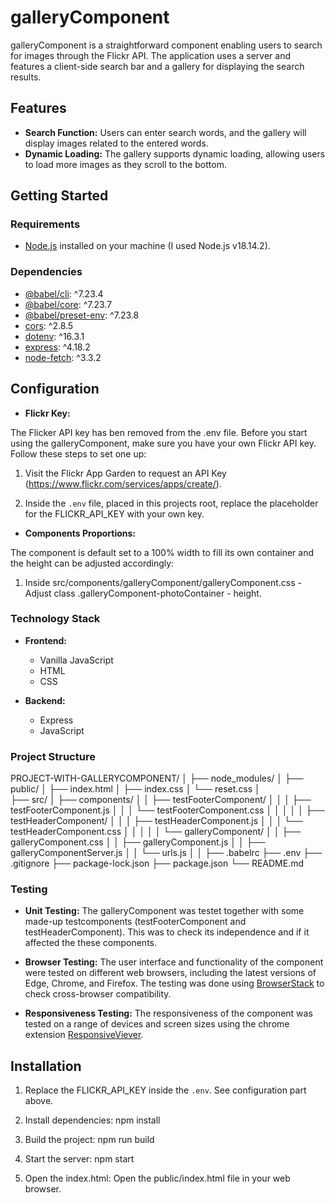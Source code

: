 # galleryComponent

galleryComponent is a straightforward component enabling users to search for images through the Flickr API. The application uses a server and features a client-side search bar and a gallery for displaying the search results.

## Features

- **Search Function:** Users can enter search words, and the gallery will display images related to the entered words.
- **Dynamic Loading:** The gallery supports dynamic loading, allowing users to load more images as they scroll to the bottom.

## Getting Started

### Requirements

- [Node.js](https://nodejs.org/) installed on your machine (I used Node.js v18.14.2).

### Dependencies

- [@babel/cli](https://www.npmjs.com/package/@babel/cli): ^7.23.4
- [@babel/core](https://www.npmjs.com/package/@babel/core): ^7.23.7
- [@babel/preset-env](https://www.npmjs.com/package/@babel/preset-env): ^7.23.8
- [cors](https://www.npmjs.com/package/cors): ^2.8.5
- [dotenv](https://www.npmjs.com/package/dotenv): ^16.3.1
- [express](https://www.npmjs.com/package/express): ^4.18.2
- [node-fetch](https://www.npmjs.com/package/node-fetch): ^3.3.2

## Configuration

- **Flickr Key:**

The Flicker API key has ben removed from the .env file. Before you start using the galleryComponent, make sure you have your own Flickr API key. Follow these steps to set one up:

1. Visit the Flickr App Garden to request an API Key (https://www.flickr.com/services/apps/create/).

2. Inside the `.env` file, placed in this projects root, replace the placeholder for the FLICKR_API_KEY with your own key.

- **Components Proportions:**

The component is default set to a 100% width to fill its own container and the height can be adjusted accordingly:

1. Inside src/components/galleryComponent/galleryComponent.css - Adjust class .galleryComponent-photoContainer - height.

### Technology Stack

- **Frontend:**
  - Vanilla JavaScript
  - HTML
  - CSS

- **Backend:**
  - Express
  - JavaScript

### Project Structure

PROJECT-WITH-GALLERYCOMPONENT/
│
├── node_modules/
│
├── public/
│   ├── index.html
│   ├── index.css
│   └── reset.css
│   
├── src/
│   ├── components/
│   │   ├── testFooterComponent/
│   │   │   ├── testFooterComponent.js
│   │   │   └── testFooterComponent.css
│   │   │
│   │   ├── testHeaderComponent/
│   │   │   ├── testHeaderComponent.js
│   │   │   └── testHeaderComponent.css
│   │   │
│   │   └── galleryComponent/
│   │       ├── galleryComponent.css
│   │       ├── galleryComponent.js
│   │       ├── galleryComponentServer.js
│   │       └── urls.js
│   │
├── .babelrc
├── .env
├── .gitignore
├── package-lock.json
├── package.json
└── README.md

### Testing

- **Unit Testing:**
The galleryComponent was testet together with some made-up testcomponents (testFooterComponent and testHeaderComponent). This was to check its independence and if it affected the these components.

- **Browser Testing:**
The user interface and functionality of the component were tested on different web browsers, including the latest versions of Edge, Chrome, and Firefox. The testing was done using [BrowserStack](https://www.browserstack.com/) to check cross-browser compatibility.

- **Responsiveness Testing:**
The responsiveness of the component was tested on a range of devices and screen sizes using the chrome extension [ResponsiveViever](https://responsiveviewer.org/).

## Installation

1. Replace the FLICKR_API_KEY inside the `.env`.
See configuration part above.

2. Install dependencies:
npm install

3. Build the project:
npm run build

4. Start the server:
npm start

5. Open the index.html:
Open the public/index.html file in your web browser.